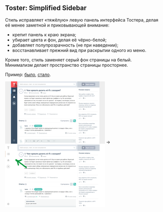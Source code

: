 Toster: Simplified Sidebar
--------------------------

Стиль исправляет &laquo;тяжёлую&raquo; левую панель интерфейса Тостера, делая её менее заметной и приковывающей внимание:

* крепит панель к краю экрана;
* убирает цвета и фон, делая её чёрно-белой;
* добавляет полупрозрачность (не при наведении);
* восстанавливает прежний вид при раскрытии одного из меню.

Кроме того, стиль заменяет серый фон страницы на белый. Минимализм делает пространство страницы просторнее.

Пример: [было](README.d/original.big.png), [стало](README.d/screenshot.big.png).

![](README.d/original.png)
&rarr;
![](README.d/screenshot.png)
